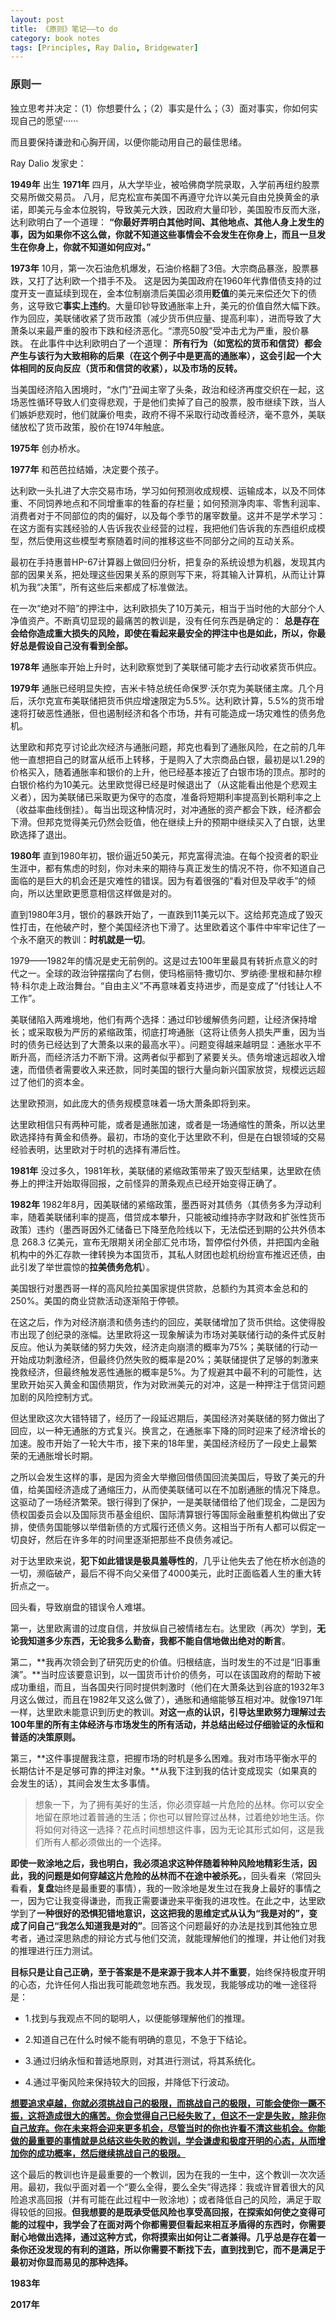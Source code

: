 ```yaml
---
layout: post
title: 《原则》笔记——to do
category: book notes
tags: [Principles, Ray Dalio, Bridgewater]
---
```


### 原则一

独立思考并决定：（1）你想要什么；（2）事实是什么；（3）面对事实，你如何实现自己的愿望······

而且要保持谦逊和心胸开阔，以便你能动用自己的最佳思绪。

Ray Dalio 发家史：

**1949年**
出生
**1971年**
四月，从大学毕业，被哈佛商学院录取，入学前再纽约股票交易所做交易员。
八月，尼克松宣布美国不再遵守允许以美元自由兑换黄金的承诺，即美元与金本位脱钩，导致美元大跌，因政府大量印钞，美国股市反而大涨，达利欧明白了一个道理：
**“你最好弄明白其他时间、其他地点、其他人身上发生的事，因为如果你不这么做，你就不知道这些事情会不会发生在你身上，而且一旦发生在你身上，你就不知道如何应对。”**

**1973年**
10月，第一次石油危机爆发，石油价格翻了3倍。大宗商品暴涨，股票暴跌，又打了达利欧一个措手不及。
这是因为美国政府在1960年代靠借债支持的过度开支一直延续到现在，金本位制崩溃后美国必须用**贬值**的美元来偿还欠下的债务，这导致它**事实上违约**。大量印钞导致通胀率上升，美元的价值自然大幅下跌。作为回应，美联储收紧了货币政策（减少货币供应量、提高利率），进而导致了大萧条以来最严重的股市下跌和经济恶化。“漂亮50股”受冲击尤为严重，股价暴跌。
在此事件中达利欧明白了一个道理：
**所有行为（如宽松的货币和信贷）都会产生与该行为大致相称的后果（在这个例子中是更高的通胀率），这会引起一个大体相同的反向反应（货币和信贷的收紧），以及市场的反转。**

当美国经济陷入困境时，“水门”丑闻主宰了头条，政治和经济再度交织在一起，这场恶性循环导致人们变得悲观，于是他们卖掉了自己的股票，股市继续下跌，当人们嫉妒悲观时，他们就廉价甩卖，政府不得不采取行动改善经济，毫不意外，美联储放松了货币政策，股价在1974年触底。

**1975年**
创办桥水。

**1977年**
和芭芭拉结婚，决定要个孩子。

达利欧一头扎进了大宗交易市场，学习如何预测收成规模、运输成本，以及不同体重、不同饲养地点和不同增重率的牲畜的存栏量；如何预测净肉率、零售利润率、消费者对于不同部位的肉的偏好，以及每个季节的屠宰数量。这并不是学术学习：在这方面有实践经验的人告诉我农业经营的过程，我把他们告诉我的东西组织成模型，然后使用这些模型考察随着时间的推移这些不同部分之间的互动关系。

最初在手持惠普HP-67计算器上做回归分析，把复杂的系统设想为机器，发现其内部的因果关系，把处理这些因果关系的原则写下来，将其输入计算机，从而让计算机为我“决策”​，所有这些后来都成了标准做法。

在一次“绝对不赔”的押注中，达利欧损失了10万美元，相当于当时他的大部分个人净值资产。不断真切显现的最痛苦的教训是，没有任何东西是确定的：
**总是存在会给你造成重大损失的风险，即使在看起来最安全的押注中也是如此，所以，你最好总是假设自己没有看到全部。**

**1978年**
通胀率开始上升时，达利欧察觉到了美联储可能才去行动收紧货币供应。

**1979年**
通胀已经明显失控，吉米卡特总统任命保罗·沃尔克为美联储主席。几个月后，沃尔克宣布美联储把货币供应增速限定为5.5%。达利欧计算，5.5%的货币增速将打破恶性通胀，但也遏制经济和各个市场，并有可能造成一场灾难性的债务危机。

达里欧和邦克亨讨论此次经济与通胀问题，邦克也看到了通胀风险，在之前的几年他一直想把自己的财富从纸币上转移，于是购入了大宗商品白银，最初是以1.29的价格买入，随着通胀率和银价的上升，他已经基本接近了白银市场的顶点。那时的白银价格约为10美元。达里欧觉得已经是时候退出了（从这能看出他是个悲观主义者），因为美联储已采取更为保守的态度，准备将短期利率提高到长期利率之上（收益率曲线倒挂）。每当出现这种情况时，对冲通胀的资产都会下跌，经济都会下滑。但邦克觉得美元仍然会贬值，他在继续上升的预期中继续买入了白银，达里欧选择了退出。

**1980年**
直到1980年初，银价逼近50美元，邦克富得流油。在每个投资者的职业生涯中，都有焦虑的时刻，你对未来的期待与真正发生的情况不符，你不知道自己面临的是巨大的机会还是灾难性的错误。因为有着很强的“看对但及早收手”的倾向，所以达里欧更愿意相信这样做是对的。

直到1980年3月，银价的暴跌开始了，一直跌到11美元以下。这给邦克造成了毁灭性打击，在他破产时，整个美国经济也下滑了。达里欧着这个事件中牢牢记住了一个永不磨灭的教训：**时机就是一切**。

1979——1982年的情况是史无前例的。这是过去100年里最具有转折点意义的时代之一。全球的政治钟摆摆向了右侧，使玛格丽特·撒切尔、罗纳德·里根和赫尔穆特·科尔走上政治舞台。​“自由主义”不再意味着支持进步，而是变成了“付钱让人不工作”​。

美联储陷入两难境地，他们有两个选择：通过印钞缓解债务问题，让经济保持增长；或采取极为严厉的紧缩政策，彻底打垮通胀（这将让债务人损失严重，因为当时的债务已经达到了大萧条以来的最高水平）。问题变得越来越明显：通胀水平不断升高，而经济活力不断下滑。这两者似乎都到了紧要关头。债务增速远超收入增速，而借债者需要收入来还款，同时美国的银行大量向新兴国家放贷，规模远远超过了他们的资本金。

达里欧预测，如此庞大的债务规模意味着一场大萧条即将到来。

达里欧相信只有两种可能，或者是通胀加速，或者是一场通缩性的萧条，所以达里欧选择持有黄金和债券。最初，市场的变化于达里欧不利，但是在白银领域的交易经验表明，达里欧对于时机的选择有滞后性。

**1981年**
没过多久，1981年秋，美联储的紧缩政策带来了毁灭型结果，达里欧在债券上的押注开始取得回报，之前怪异的萧条观点已经开始变得正确了。

**1982年**
1982年8月，因美联储的紧缩政策，墨西哥对其债务（其债务多为浮动利率，随着美联储利率的提高，借贷成本攀升，只能被动维持赤字财政和扩张性货币政策）违约（墨西哥因外汇储备已下降至危险线以下，无法偿还到期的公共外债本息 268.3 亿美元，宣布无限期关闭全部汇兑市场，暂停偿付外债，并把国内金融机构中的外汇存款一律转换为本国货币，其私人财团也趁机纷纷宣布推迟还债，由此引发了举世震惊的**拉美债务危机**）。

美国银行对墨西哥一样的高风险拉美国家提供贷款，总额约为其资本金总和的250%。美国的商业贷款活动逐渐陷于停顿。

在这之后，作为对经济崩溃和债务违约的回应，美联储增加了货币供给。这使得股市出现了创纪录的涨幅。达里欧将这一现象解读为市场对美联储行动的条件式反射反应。他认为美联储的努力失效，经济走向崩溃的概率为75%；美联储的行动一开始成功刺激经济，但最终仍然失败的概率是20%；美联储提供了足够的刺激来挽救经济，但最终触发恶性通胀的概率是5%。为了规避其中最不利的可能性，达里欧开始买入黄金和国债期货，作为对欧洲美元的对冲，这是一种押注于信贷问题加剧的风险控制方式。

但达里欧这次大错特错了，经历了一段延迟期后，美国经济对美联储的努力做出了回应，以一种无通胀的方式复兴。换言之，在通胀率下降的同时迎来了经济增长的加速。股市开始了一轮大牛市，接下来的18年里，美国经济经历了一段史上最繁荣的无通胀增长时期。

之所以会发生这样的事，是因为资金大举撤回借债国回流美国后，导致了美元的升值，给美国经济造成了通缩压力，从而使美联储可以在不加剧通胀的情况下降息。这驱动了一场经济繁荣。银行得到了保护，一是美联储借给了他们现金，二是因为债权国委员会以及国际货币基金组织、国际清算银行等国际金融重整机构做出了安排，使债务国能够以举借新债的方式履行还债义务。这相当于所有人都可以假定一切良好，然后在许多年的时间里逐渐把那些不良债务减记。

对于达里欧来说，**犯下如此错误是极具羞辱性的**，几乎让他失去了他在桥水创造的一切，濒临破产，最后不得不向父亲借了4000美元，此时正面临着人生的重大转折点之一。

回头看，导致崩盘的错误令人难堪。

第一，达里欧离谱的过度自信，并放纵自己被情绪左右。达里欧（再次）学到，**无论我知道多少东西，无论我多么勤奋，我都不能自信地做出绝对的断言**。

第二，**我再次领会到了研究历史的价值。归根结底，当时发生的不过是“旧事重演”。**当时应该要意识到，以一国货币计价的债务，可以在该国政府的帮助下被成功重组，而且，当各国央行同时提供刺激时（他们在大萧条达到谷底的1932年3月这么做过，而且在1982年又这么做了），通胀和通缩能够互相对冲。就像1971年一样，达里欧未能意识到历史的教训。**对这一点的认识，引导达里欧努力理解过去100年里的所有主体经济与市场发生的所有活动，并总结出经过仔细验证的永恒和普适的决策原则。**

第三，**这件事提醒我注意，把握市场的时机是多么困难。我对市场平衡水平的长期估计不是足够可靠的押注对象。**从我下注到我的估计变成现实（如果真的会发生的话），其间会发生太多事情。

> 想象一下，为了拥有美好的生活，你必须穿越一片危险的丛林。你可以安全地留在原地过着普通的生活；你也可以冒险穿过丛林，过着绝妙地生活。你将如何对待这一选择？花点时间想想这件事，因为无论其形式如何，这是我们所有人都必须做出的一个选择。

**即使一败涂地之后，我也明白，我必须追求这种伴随着种种风险地精彩生活，因此，我的问题是如何穿越这片危险的丛林而不在途中被杀死。**，回头看来（常回头看看，**复盘**始终是最重要的事情），我的一败涂地是发生过在我身上最好的事情之一，因为它让我变得谦逊，而我正需要谦逊来平衡我的进攻性。在此之中，达里欧学到了**一种很好的恐惧犯错地意识，这这把我的思维定式从认为“我是对的”，变成了问自己“我怎么知道我是对的”**。回答这个问题最好的办法是找到其他独立思考者，通过深思熟虑的辩论方式与他们交流，就能理解他们的推理，并让他们对我的推理进行压力测试。

**目标只是让自己正确，至于答案是不是来源于我本人并不重要**，始终保持极度开明的心态，允许任何人指出我可能疏忽地东西。我发现，我能够成功的唯一途径将是：

* 1.找到与我观点不同的聪明人，以便能够理解他们的推理。

* 2.知道自己在什么时候不能有明确的意见，不急于下结论。

* 3.通过归纳永恒和普适地原则，对其进行测试，将其系统化。

* 4.通过平衡风险来保持较大的回报，并降低下行波动。

**<u>想要追求卓越，你就必须挑战自己的极限，而挑战自己的极限，可能会使你一蹶不振，这将造成很大的痛苦。你会觉得自己已经失败了，但这不一定是失败，除非你自己放弃。你在未来将会迎来更多机会，尽管当时的你也许看不清这些机会。你能做的最重要的事情就是总结这些失败的教训，学会谦虚和极度开明的心态，从而增加你的成功概率，然后继续挑战自己的极限。</u>**

这个最后的教训也许是最重要的一个教训，因为在我的一生中，这个教训一次次适用。最初，我似乎面对着一个“要么全得，要么全失”得选择：我或许冒着很大的风险追求高回报（并有可能在此过程中一败涂地）；或者降低自己的风险，满足于取得较低的回报。**但我想要的是既承受低风险也享受高回报，在探索如何使之变得可能的过程中，我学会了在面对两个你都需要但看起来相互矛盾得的东西时，你需要耐心地做出选择，通过这种方式，你将摸索出如何让二者兼得。几乎总是存在着一条你还没发现的有利的道路，所以你需要不断找下去，直到找到它，而不是满足于最初对你显而易见的那种选择。**

**1983年**


**2017年**
